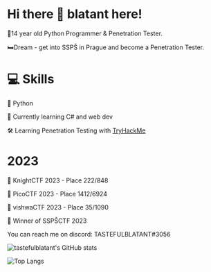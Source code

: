 # Hi there 👋 blatant here!
👦14 year old Python Programmer & Penetration Tester.

🛏️Dream - get into SSPŠ in Prague and become a Penetration Tester.


# 💻 Skills
🐍 Python

📕 Currently learning C# and web dev

🛠️ Learning Penetration Testing with [TryHackMe](https://tryhackme.com/p/tastefulblatant)

# 2023
🤺 KnightCTF 2023 - Place 222/848

📍 PicoCTF 2023 - Place 1412/6924

🍙 vishwaCTF 2023 - Place 35/1090

🦁 Winner of SSPŠCTF 2023

You can reach me on discord: TASTEFULBLATANT#3056 

![tastefulblatant's GitHub stats](https://github-readme-stats.vercel.app/api?username=tastefulblatant&show_icons=true&theme=merko)


![Top Langs](https://github-readme-stats.vercel.app/api/top-langs/?username=tastefulblatant&hide_progress=false&theme=merko)
